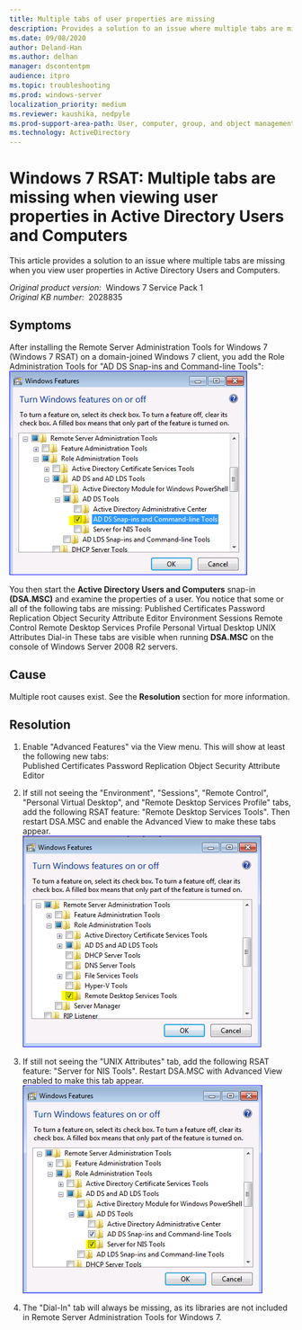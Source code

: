 ```yaml
---
title: Multiple tabs of user properties are missing
description: Provides a solution to an issue where multiple tabs are missing when you view user properties in Active Directory Users and Computers.
ms.date: 09/08/2020
author: Deland-Han
ms.author: delhan
manager: dscontentpm
audience: itpro
ms.topic: troubleshooting
ms.prod: windows-server
localization_priority: medium
ms.reviewer: kaushika, nedpyle
ms.prod-support-area-path: User, computer, group, and object management
ms.technology: ActiveDirectory
---
```

# Windows 7 RSAT: Multiple tabs are missing when viewing user properties in Active Directory Users and Computers

This article provides a solution to an issue where multiple tabs are missing when you view user properties in Active Directory Users and Computers.

_Original product version:_ &nbsp;Windows 7 Service Pack 1  
_Original KB number:_ &nbsp;2028835

## Symptoms

After installing the Remote Server Administration Tools for Windows 7 (Windows 7 RSAT) on a domain-joined Windows 7 client, you add the Role Administration Tools for "AD DS Snap-ins and Command-line Tools":
![Screenshot of the AD DS Snap-ins and Command-line Tools feature](./media/multiple-tabs-of-user-property-missing/add-ad-ds-snap-ins.png)

You then start the **Active Directory Users and Computers** snap-in **(DSA.MSC)** and examine the properties of a user. You notice that some or all of the following tabs are missing:
Published Certificates
Password Replication
Object
Security
Attribute Editor
Environment
Sessions
Remote Control
Remote Desktop Services Profile
Personal Virtual Desktop
UNIX Attributes
Dial-in
These tabs are visible when running **DSA.MSC** on the console of Windows Server 2008 R2 servers.

## Cause

Multiple root causes exist. See the **Resolution** section for more information.

## Resolution

1. Enable "Advanced Features" via the View menu. This will show at least the following new tabs:  
Published Certificates
Password Replication
Object
Security
Attribute Editor  
2. If still not seeing the "Environment", "Sessions", "Remote Control", "Personal Virtual Desktop", and "Remote Desktop Services Profile" tabs, add the following RSAT feature: "Remote Desktop Services Tools". Then restart DSA.MSC and enable the Advanced View to make these tabs appear.  
![Screenshot of adding Remote Desktop Services Tools feature](./media/multiple-tabs-of-user-property-missing/add-remote-desktop-services-tools-feature.png)

3. If still not seeing the "UNIX Attributes" tab, add the following RSAT feature: "Server for NIS Tools". Restart DSA.MSC with Advanced View enabled to make this tab appear.  
![Screenshot of adding Server for NIS Tools feature](./media/multiple-tabs-of-user-property-missing/add-server-for-nis-tools-feature.png)

4. The "Dial-In" tab will always be missing, as its libraries are not included in Remote Server Administration Tools for Windows 7.

